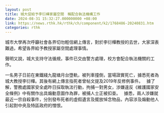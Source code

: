 ```yaml
---
layout: post
title: 城大促給予李衍樺家屬空間　稱配合執法機構工作
date: 2024-08-31 15:32:27.000000000 +08:00
link: https://news.rthk.hk/rthk/ch/component/k2/1768486-20240831.htm
categories: rthk
---
```


城市大學再次呼籲社會各界切勿輕信網上傳言，對於李衍樺教授的去世，大家深表難過，希望各界給予教授家屬空間處理事情。

聲明又說，城大支持守法循規，事件已交由警方處理，校方會配合執法機關的工作。

一名男子日前在東鐵綫九龍塘月台墮軌，被列車撞倒，當場證實死亡，據悉死者為城大教授李衍樺。其後有網上傳言指死者曾帖文提及2019年反修例事件。
 
據了解，警務處國家安全處昨日採取執法行動，拘捕一對男女，涉嫌違反《維護國家安全條例》中有關作出具煽動意圖作為罪，被捕人士正被扣查。 
 
據悉，兩人涉嫌就最近一宗自殺事件，分別發布死者的虛假遺言及擺放悼念物品，內容涉及煽動他人引起對中央及特區政府的憎恨。
